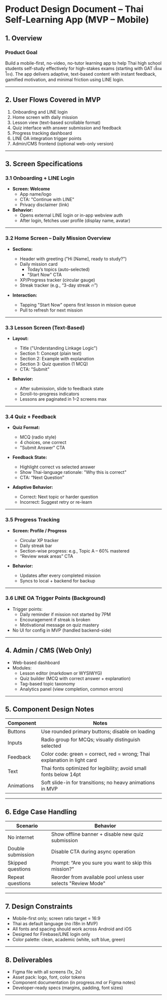 # Product Design Document – Thai Self-Learning App (MVP – Mobile)

## 1. Overview

### Product Goal
Build a mobile-first, no-video, no-tutor learning app to help Thai high school students self-study effectively for high-stakes exams (starting with GAT เชื่อมโยง). The app delivers adaptive, text-based content with instant feedback, gamified motivation, and minimal friction using LINE login.

---

## 2. User Flows Covered in MVP

1. Onboarding and LINE login  
2. Home screen with daily mission  
3. Lesson view (text-based scrollable format)  
4. Quiz interface with answer submission and feedback  
5. Progress tracking dashboard  
6. LINE OA integration trigger points  
7. Admin/CMS frontend (optional web-only version)

---

## 3. Screen Specifications

### 3.1 Onboarding + LINE Login

- **Screen: Welcome**
  - App name/logo
  - CTA: "Continue with LINE"
  - Privacy disclaimer (link)
- **Behavior:**
  - Opens external LINE login or in-app webview auth
  - After login, fetches user profile (display name, avatar)

---

### 3.2 Home Screen – Daily Mission Overview

- **Sections:**
  - Header with greeting ("Hi [Name], ready to study?")
  - Daily mission card
    - Today’s topics (auto-selected)
    - "Start Now" CTA
  - XP/Progress tracker (circular gauge)
  - Streak tracker (e.g., “3-day streak 🔥”)

- **Interaction:**
  - Tapping "Start Now" opens first lesson in mission queue
  - Pull to refresh for next mission

---

### 3.3 Lesson Screen (Text-Based)

- **Layout:**
  - Title ("Understanding Linkage Logic")
  - Section 1: Concept (plain text)
  - Section 2: Example with explanation
  - Section 3: Quiz question (1 MCQ)
  - CTA: "Submit"

- **Behavior:**
  - After submission, slide to feedback state
  - Scroll-to-progress indicators
  - Lessons are paginated in 1–2 screens max

---

### 3.4 Quiz + Feedback

- **Quiz Format:**
  - MCQ (radio style)
  - 4 choices, one correct
  - "Submit Answer" CTA

- **Feedback State:**
  - Highlight correct vs selected answer
  - Show Thai-language rationale: "Why this is correct"
  - CTA: “Next Question”

- **Adaptive Behavior:**
  - Correct: Next topic or harder question
  - Incorrect: Suggest retry or re-learn

---

### 3.5 Progress Tracking

- **Screen: Profile / Progress**
  - Circular XP tracker
  - Daily streak bar
  - Section-wise progress: e.g., Topic A – 60% mastered
  - “Review weak areas” CTA

- **Behavior:**
  - Updates after every completed mission
  - Syncs to local + backend for backup

---

### 3.6 LINE OA Trigger Points (Background)

- Trigger points:
  - Daily reminder if mission not started by 7PM
  - Encouragement if streak is broken
  - Motivational message on quiz mastery
- No UI for config in MVP (handled backend-side)

---

## 4. Admin / CMS (Web Only)

- Web-based dashboard
- Modules:
  - Lesson editor (markdown or WYSIWYG)
  - Quiz builder (MCQ with correct answer + explanation)
  - Tag-based topic taxonomy
  - Analytics panel (view completion, common errors)

---

## 5. Component Design Notes

| Component | Notes |
|----------|-------|
| Buttons | Use rounded primary buttons; disable on loading |
| Inputs | Radio group for MCQs; visually distinguish selected |
| Feedback | Color code: green = correct, red = wrong; Thai explanation in light card |
| Text | Thai fonts optimized for legibility; avoid small fonts below 14pt |
| Animations | Soft slide-in for transitions; no heavy animations in MVP |

---

## 6. Edge Case Handling

| Scenario | Behavior |
|----------|----------|
| No internet | Show offline banner + disable new quiz submission |
| Double submission | Disable CTA during async operation |
| Skipped questions | Prompt: “Are you sure you want to skip this mission?” |
| Repeat questions | Reorder from available pool unless user selects "Review Mode" |

---

## 7. Design Constraints

- Mobile-first only; screen ratio target = 16:9
- Thai as default language (no i18n in MVP)
- All fonts and spacing should work across Android and iOS
- Designed for Firebase/LINE login only
- Color palette: clean, academic (white, soft blue, green)

---

## 8. Deliverables

- Figma file with all screens (1x, 2x)
- Asset pack: logo, font, color tokens
- Component documentation (in progress.md or Figma notes)
- Developer-ready specs (margins, padding, font sizes)

---
